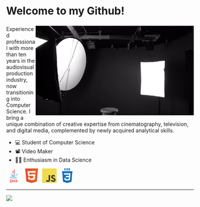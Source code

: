 
  
# Welcome to my Github!       

 
### <img src = "portfolioimage.gif" width = "425px"   align = "right" > 

  
Experienced professional with more than ten years in the audiovisual production industry, now transitioning into Computer Science. I bring a unique combination of creative expertise from cinematography, television, and digital media, complemented by newly acquired analytical skills.



- 💻 Student of Computer Science
- 📽️ Video Maker
- 👩‍💻 Enthusiasm in Data Science




<div>
  <img src="https://github.com/devicons/devicon/blob/master/icons/java/java-original-wordmark.svg" title="Java" alt="Java" width="40" height="40"/>&nbsp;
  <img src="https://github.com/devicons/devicon/blob/master/icons/html5/html5-original.svg" title="HTML5" alt="HTML" width="40" height="40"/>&nbsp;
  <img src="https://github.com/devicons/devicon/blob/master/icons/javascript/javascript-original.svg" title="JavaScript" alt="JavaScript" width="40" height="40"/>&nbsp;
  <img src="https://github.com/devicons/devicon/blob/master/icons/css3/css3-plain-wordmark.svg" title="CSS3" alt="CSS" width="40" height="40"/>&nbsp;
  
</div>

---


<div align = "left">
<img height = "200em" src="https://github-readme-stats.vercel.app/api/top-langs/?username=brunoklq&show_icons=true&theme=bear&count_private=true"/>

</div>
